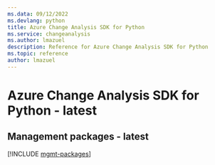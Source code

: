 ```yaml
---
ms.data: 09/12/2022
ms.devlang: python
title: Azure Change Analysis SDK for Python
ms.service: changeanalysis
ms.author: lmazuel
description: Reference for Azure Change Analysis SDK for Python
ms.topic: reference
author: lmazuel
---
```

# Azure Change Analysis SDK for Python - latest

## Management packages - latest
[!INCLUDE [mgmt-packages](change-analysis-mgmt-index.md)]